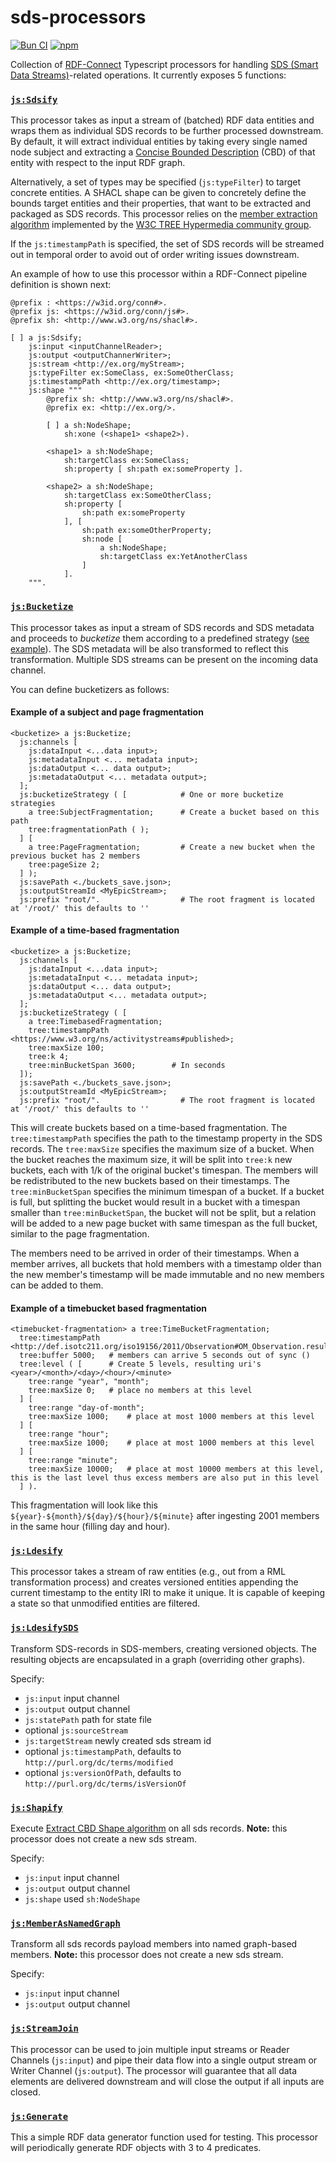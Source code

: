 # sds-processors

[![Bun CI](https://github.com/rdf-connect/sds-processors/actions/workflows/build-test.yml/badge.svg)](https://github.com/rdf-connect/sds-processors/actions/workflows/build-test.yml) [![npm](https://img.shields.io/npm/v/@rdfc/sds-processors-ts.svg?style=popout)](https://npmjs.com/package/@rdfc/sds-processors-ts)

Collection of [RDF-Connect](https://rdf-connect.github.io/rdfc.github.io/) Typescript processors for handling [SDS (Smart Data Streams)](https://treecg.github.io/SmartDataStreams-Spec/)-related operations. It currently exposes 5 functions:

### [`js:Sdsify`](https://github.com/rdf-connect/sds-processors/blob/master/configs/sdsify.ttl#L10)

This processor takes as input a stream of (batched) RDF data entities and wraps them as individual SDS records to be further processed downstream. By default, it will extract individual entities by taking every single named node subject and extracting a [Concise Bounded Description](https://www.w3.org/Submission/CBD/) (CBD) of that entity with respect to the input RDF graph.

Alternatively, a set of types may be specified (`js:typeFilter`) to target concrete entities. A SHACL shape can be given to concretely define the bounds target entities and their properties, that want to be extracted and packaged as SDS records. This processor relies on the [member extraction algorithm](https://github.com/TREEcg/extract-cbd-shape) implemented by the [W3C TREE Hypermedia community group](https://www.w3.org/community/treecg/).

If the `js:timestampPath` is specified, the set of SDS records will be streamed out in temporal order to avoid out of order writing issues downstream.

An example of how to use this processor within a RDF-Connect pipeline definition is shown next:

```turtle
@prefix : <https://w3id.org/conn#>.
@prefix js: <https://w3id.org/conn/js#>.
@prefix sh: <http://www.w3.org/ns/shacl#>.

[ ] a js:Sdsify;
    js:input <inputChannelReader>;
    js:output <outputChannerWriter>;
    js:stream <http://ex.org/myStream>;
    js:typeFilter ex:SomeClass, ex:SomeOtherClass;
    js:timestampPath <http://ex.org/timestamp>;
    js:shape """
        @prefix sh: <http://www.w3.org/ns/shacl#>.
        @prefix ex: <http://ex.org/>.

        [ ] a sh:NodeShape;
            sh:xone (<shape1> <shape2>).

        <shape1> a sh:NodeShape;
            sh:targetClass ex:SomeClass;
            sh:property [ sh:path ex:someProperty ].

        <shape2> a sh:NodeShape;
            sh:targetClass ex:SomeOtherClass;
            sh:property [ 
                sh:path ex:someProperty 
            ], [
                sh:path ex:someOtherProperty;
                sh:node [
                    a sh:NodeShape;
                    sh:targetClass ex:YetAnotherClass
                ]
            ].
    """.
```

### [`js:Bucketize`](https://github.com/rdf-connect/sds-processors/blob/master/configs/bucketizer.ttl#L10)

This processor takes as input a stream of SDS records and SDS metadata and proceeds to _bucketize_ them according to a predefined strategy ([see example](https://github.com/rdf-connect/sds-processors/blob/master/bucketizeStrategy.ttl)). The SDS metadata will be also transformed to reflect this transformation. Multiple SDS streams can be present on the incoming data channel.

You can define bucketizers as follows:

#### Example of a subject and page fragmentation

```turtle
<bucketize> a js:Bucketize;
  js:channels [
    js:dataInput <...data input>;
    js:metadataInput <... metadata input>;
    js:dataOutput <... data output>;
    js:metadataOutput <... metadata output>;
  ];
  js:bucketizeStrategy ( [            # One or more bucketize strategies
    a tree:SubjectFragmentation;      # Create a bucket based on this path
    tree:fragmentationPath ( );
  ] [
    a tree:PageFragmentation;         # Create a new bucket when the previous bucket has 2 members
    tree:pageSize 2;
  ] );
  js:savePath <./buckets_save.json>;
  js:outputStreamId <MyEpicStream>;
  js:prefix "root/".                  # The root fragment is located at '/root/' this defaults to ''
```


#### Example of a time-based fragmentation

```turtle
<bucketize> a js:Bucketize;
  js:channels [
    js:dataInput <...data input>;
    js:metadataInput <... metadata input>;
    js:dataOutput <... data output>;
    js:metadataOutput <... metadata output>;
  ];
  js:bucketizeStrategy ( [
    a tree:TimebasedFragmentation;
    tree:timestampPath <https://www.w3.org/ns/activitystreams#published>;
    tree:maxSize 100;
    tree:k 4;
    tree:minBucketSpan 3600;        # In seconds
  ]);
  js:savePath <./buckets_save.json>;
  js:outputStreamId <MyEpicStream>;
  js:prefix "root/".                  # The root fragment is located at '/root/' this defaults to ''
```

This will create buckets based on a time-based fragmentation.
The `tree:timestampPath` specifies the path to the timestamp property in the SDS records.
The `tree:maxSize` specifies the maximum size of a bucket.
When the bucket reaches the maximum size, it will be split into `tree:k` new buckets, each with 1/k of the original bucket's timespan.
The members will be redistributed to the new buckets based on their timestamps.
The `tree:minBucketSpan` specifies the minimum timespan of a bucket.
If a bucket is full, but splitting the bucket would result in a bucket with a timespan smaller than `tree:minBucketSpan`, the bucket will not be split, but a relation will be added to a new page bucket with same timespan as the full bucket, similar to the page fragmentation.

The members need to be arrived in order of their timestamps.
When a member arrives, all buckets that hold members with a timestamp older than the new member's timestamp will be made immutable and no new members can be added to them.


#### Example of a timebucket based fragmentation

```turtle
<timebucket-fragmentation> a tree:TimeBucketFragmentation;
  tree:timestampPath <http://def.isotc211.org/iso19156/2011/Observation#OM_Observation.resultTime>;
  tree:buffer 5000;   # members can arrive 5 seconds out of sync () 
  tree:level ( [      # Create 5 levels, resulting uri's <year>/<month>/<day>/<hour>/<minute>
    tree:range "year", "month";
    tree:maxSize 0;   # place no members at this level 
  ] [
    tree:range "day-of-month";
    tree:maxSize 1000;    # place at most 1000 members at this level
  ] [
    tree:range "hour";
    tree:maxSize 1000;    # place at most 1000 members at this level
  ] [
    tree:range "minute";
    tree:maxSize 10000;   # place at most 10000 members at this level, this is the last level thus excess members are also put in this level
  ] ).
```

This fragmentation will look like this `${year}-${month}/${day}/${hour}/${minute}` after ingesting 2001 members in the same hour (filling day and hour).


### [`js:Ldesify`](https://github.com/rdf-connect/sds-processors/blob/master/configs/ldesify.ttl#L10)

This processor takes a stream of raw entities (e.g., out from a RML transformation process) and creates versioned entities appending the current timestamp to the entity IRI to make it unique. It is capable of keeping a state so that unmodified entities are filtered.


### [`js:LdesifySDS`](https://github.com/rdf-connect/sds-processors/blob/master/configs/ldesify.ttl#L82)

Transform SDS-records in SDS-members, creating versioned objects.
The resulting objects are encapsulated in a graph (overriding other graphs).

Specify: 
- `js:input` input channel
- `js:output` output channel
- `js:statePath` path for state file
- optional `js:sourceStream`
- `js:targetStream` newly created sds stream id
- optional `js:timestampPath`, defaults to `http://purl.org/dc/terms/modified`
- optional `js:versionOfPath`, defaults to `http://purl.org/dc/terms/isVersionOf`


### [`js:Shapify`](https://github.com/rdf-connect/sds-processors/blob/master/configs/shapify.ttl#L14)

Execute [Extract CBD Shape algorithm](https://github.com/TREEcg/extract-cbd-shape) on all sds records.
**Note:** this processor does not create a new sds stream.

Specify:
- `js:input` input channel
- `js:output` output channel
- `js:shape` used `sh:NodeShape`

### [`js:MemberAsNamedGraph`](https://github.com/rdf-connect/sds-processors/blob/master/configs/member_as_graph.ttl#L10)

Transform all sds records payload members into named graph-based members.
**Note:** this processor does not create a new sds stream.

Specify:
- `js:input` input channel
- `js:output` output channel


### [`js:StreamJoin`](https://github.com/rdf-connect/sds-processors/blob/master/configs/stream_join.ttl#L10)

This processor can be used to join multiple input streams or Reader Channels (`js:input`) and pipe their data flow into a single output stream or Writer Channel (`js:output`). The processor will guarantee that all data elements are delivered downstream and will close the output if all inputs are closed.

### [`js:Generate`](https://github.com/rdf-connect/sds-processors/blob/master/configs/generator.ttl#L19)

This a simple RDF data generator function used for testing. This processor will periodically generate RDF objects with 3 to 4 predicates.

